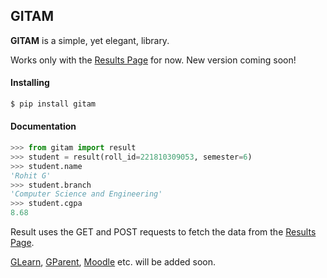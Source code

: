 ## GITAM

<b>GITAM</b> is a simple, yet elegant, library.


Works only with the [Results Page](https://doeresults.gitam.edu/) for now. New version coming soon!<br>

#### Installing

```python 
$ pip install gitam
```

#### Documentation

```python
>>> from gitam import result
>>> student = result(roll_id=221810309053, semester=6)
>>> student.name
'Rohit G'
>>> student.branch
'Computer Science and Engineering'
>>> student.cgpa
8.68 
```


Result uses the GET and POST requests to fetch the data from the [Results Page](https://doeresults.gitam.edu/).

[GLearn](https://login.gitam.edu/), [GParent](https://gparent.gitam.edu/), [Moodle](https://learn.gitam.edu/) etc. will be added soon.
